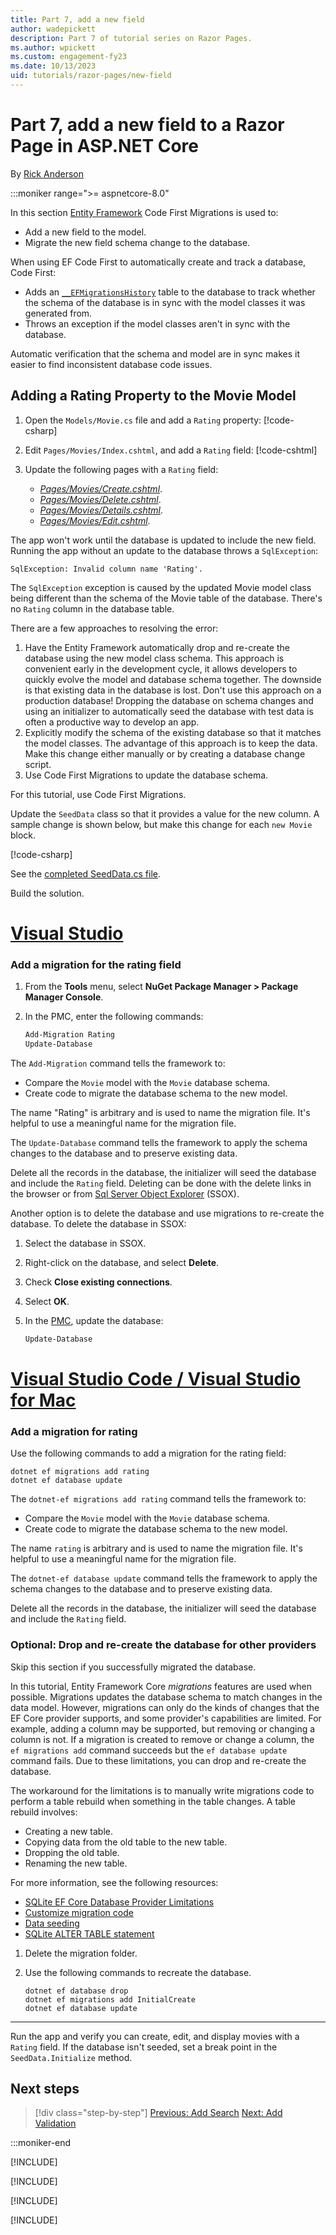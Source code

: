 ```yaml
---
title: Part 7, add a new field
author: wadepickett
description: Part 7 of tutorial series on Razor Pages.
ms.author: wpickett
ms.custom: engagement-fy23
ms.date: 10/13/2023
uid: tutorials/razor-pages/new-field
---
```

# Part 7, add a new field to a Razor Page in ASP.NET Core

By [Rick Anderson](https://twitter.com/RickAndMSFT)

:::moniker range=">= aspnetcore-8.0"

In this section [Entity Framework](/ef/core/get-started/aspnetcore/new-db) Code First Migrations is used to:

* Add a new field to the model.
* Migrate the new field schema change to the database.

When using EF Code First to automatically create and track a database, Code First:

* Adds an [`__EFMigrationsHistory`](/ef/core/managing-schemas/migrations/history-table) table to the database to track whether the schema of the database is in sync with the model classes it was generated from.
* Throws an exception if the model classes aren't in sync with the database.

Automatic verification that the schema and model are in sync makes it easier to find inconsistent database code issues.

## Adding a Rating Property to the Movie Model
<!-- Update Index in working project then copy to snap7 folder -->

1. Open the `Models/Movie.cs` file and add a `Rating` property:
   [!code-csharp[](~/tutorials/razor-pages/razor-pages-start/sample/RazorPagesMovie80/Models/MovieDateRating.cs?highlight=13&name=snippet)]
1. Edit `Pages/Movies/Index.cshtml`, and add a `Rating` field:
   <a name="addrat7"></a>
   [!code-cshtml[](~/tutorials/razor-pages/razor-pages-start/snap7/IndexRating.cshtml?highlight=40-42,62-64)]

1. Update the following pages with a `Rating` field:
   * *[Pages/Movies/Create.cshtml](https://github.com/dotnet/AspNetCore.Docs/blob/main/aspnetcore/tutorials/razor-pages/razor-pages-start/sample/RazorPagesMovie80/Pages/Movies/Create.cshtml)*.
   * *[Pages/Movies/Delete.cshtml](https://github.com/dotnet/AspNetCore.Docs/blob/main/aspnetcore/tutorials/razor-pages/razor-pages-start/sample/RazorPagesMovie80/Pages/Movies/Delete.cshtml)*.
   * *[Pages/Movies/Details.cshtml](https://github.com/dotnet/AspNetCore.Docs/blob/main/aspnetcore/tutorials/razor-pages/razor-pages-start/sample/RazorPagesMovie80/Pages/Movies/Details.cshtml)*.
   * *[Pages/Movies/Edit.cshtml](https://github.com/dotnet/AspNetCore.Docs/blob/main/aspnetcore/tutorials/razor-pages/razor-pages-start/sample/RazorPagesMovie80/Pages/Movies/Edit.cshtml)*.

The app won't work until the database is updated to include the new field. Running the app without an update to the database throws a `SqlException`:

`SqlException: Invalid column name 'Rating'.`

The `SqlException` exception is caused by the updated Movie model class being different than the schema of the Movie table of the database. There's no `Rating` column in the database table.

There are a few approaches to resolving the error:

1. Have the Entity Framework automatically drop and re-create the database using the new model class schema. This approach is convenient early in the development cycle, it allows developers to quickly evolve the model and database schema together. The downside is that existing data in the database is lost. Don't use this approach on a production database! Dropping the database on schema changes and using an initializer to automatically seed the database with test data is often a productive way to develop an app.
2. Explicitly modify the schema of the existing database so that it matches the model classes. The advantage of this approach is to keep the data. Make this change either manually or by creating a database change script.
3. Use Code First Migrations to update the database schema.

For this tutorial, use Code First Migrations.

Update the `SeedData` class so that it provides a value for the new column. A sample change is shown below, but make this change for each `new Movie` block.

[!code-csharp[](~/tutorials/razor-pages/razor-pages-start/sample/RazorPagesMovie60/Models/SeedDataRating.cs?name=snippet1&highlight=8)]

See the [completed SeedData.cs file](https://github.com/dotnet/AspNetCore.Docs/blob/main/aspnetcore/tutorials/razor-pages/razor-pages-start/sample/RazorPagesMovie80/Models/SeedDataRating.cs).

Build the solution.

# [Visual Studio](#tab/visual-studio)

<a name="pmc"></a>

### Add a migration for the rating field

1. From the **Tools** menu, select **NuGet Package Manager > Package Manager Console**.
2. In the PMC, enter the following commands:

   ```powershell
   Add-Migration Rating
   Update-Database
   ```

The `Add-Migration` command tells the framework to:

* Compare the `Movie` model with the `Movie` database schema.
* Create code to migrate the database schema to the new model.

The name "Rating" is arbitrary and is used to name the migration file. It's helpful to use a meaningful name for the migration file.

The `Update-Database` command tells the framework to apply the schema changes to the database and to preserve existing data.

<a name="ssox"></a>

Delete all the records in the database, the initializer will seed the database and include the `Rating` field. Deleting can be done with the delete links in the browser or from [Sql Server Object Explorer](xref:tutorials/razor-pages/sql#ssox) (SSOX).

Another option is to delete the database and use migrations to re-create the database. To delete the database in SSOX:

1. Select the database in SSOX.
1. Right-click on the database, and select **Delete**.
1. Check **Close existing connections**.
1. Select **OK**.
1. In the [PMC](xref:tutorials/razor-pages/new-field#pmc), update the database:

   ```powershell
   Update-Database
   ```

# [Visual Studio Code / Visual Studio for Mac](#tab/visual-studio-code+visual-studio-mac)

### Add a migration for rating
Use the following commands to add a migration for the rating field:

```dotnetcli
dotnet ef migrations add rating
dotnet ef database update
```

The `dotnet-ef migrations add rating` command tells the framework to:

* Compare the `Movie` model with the `Movie` database schema.
* Create code to migrate the database schema to the new model.

The name `rating` is arbitrary and is used to name the migration file. It's helpful to use a meaningful name for the migration file.

The `dotnet-ef database update` command tells the framework to apply the schema changes to the database and to preserve existing data.

Delete all the records in the database, the initializer will seed the database and include the `Rating` field. 

### Optional: Drop and re-create the database for other providers

Skip this section if you successfully migrated the database.

In this tutorial, Entity Framework Core *migrations* features are used when possible. Migrations updates the database schema to match changes in the data model. However, migrations can only do the kinds of changes that the EF Core provider supports, and some provider's capabilities are limited. For example, adding a column may be supported, but removing or changing a column is not. If a migration is created to remove or change a column, the `ef migrations add` command succeeds but the `ef database update` command fails. Due to these limitations, you can drop and re-create the database.

The workaround for the limitations is to manually write migrations code to perform a table rebuild when something in the table changes. A table rebuild involves:

* Creating a new table.
* Copying data from the old table to the new table.
* Dropping the old table.
* Renaming the new table.

For more information, see the following resources:

 * [SQLite EF Core Database Provider Limitations](/ef/core/providers/sqlite/limitations)
 * [Customize migration code](/ef/core/managing-schemas/migrations/#customize-migration-code)
 * [Data seeding](/ef/core/modeling/data-seeding)
 * [SQLite ALTER TABLE statement](https://sqlite.org/lang_altertable.html)

1. Delete the migration folder.  

1. Use the following commands to recreate the database.

   ```dotnetcli
   dotnet ef database drop
   dotnet ef migrations add InitialCreate
   dotnet ef database update
   ```

---

Run the app and verify you can create, edit, and display movies with a `Rating` field. If the database isn't seeded, set a break point in the `SeedData.Initialize` method.

## Next steps

> [!div class="step-by-step"]
> [Previous: Add Search](xref:tutorials/razor-pages/search)
> [Next: Add Validation](xref:tutorials/razor-pages/validation)

:::moniker-end

[!INCLUDE[](~/tutorials/razor-pages/new-field/includes/new-field7.md)]

[!INCLUDE[](~/tutorials/razor-pages/new-field/includes/new-field6.md)]

[!INCLUDE[](~/tutorials/razor-pages/new-field/includes/new-field5.md)]

[!INCLUDE[](~/tutorials/razor-pages/new-field/includes/new-field3.md)]
